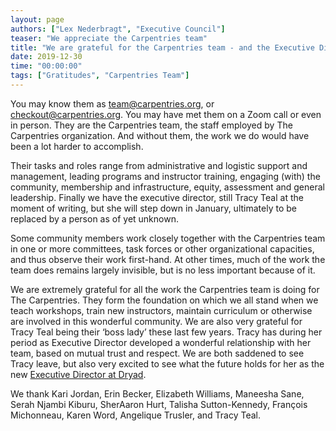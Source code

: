 ```yaml
---
layout: page
authors: ["Lex Nederbragt", "Executive Council"]
teaser: "We appreciate the Carpentries team"
title: "We are grateful for the Carpentries team - and the Executive Director"
date: 2019-12-30
time: "00:00:00"
tags: ["Gratitudes", "Carpentries Team"]
---
```


You may know them as team@carpentries.org, or checkout@carpentries.org. 
You may have met them on a Zoom call or even in person. 
They are the Carpentries team, the staff employed by The Carpentries organization. 
And without them, the work we do would have been a lot harder to accomplish.

Their tasks and roles range from administrative and logistic support and management, 
leading programs and instructor training, engaging (with) the community, 
membership and infrastructure, equity, assessment and general leadership. 
Finally we have the executive director, still Tracy Teal at the moment of writing, 
but she will step down in January, ultimately to be replaced by a person as of yet unknown.

Some community members work closely together with the Carpentries team in one or more committees, 
task forces or other organizational capacities, and thus observe their work first-hand. 
At other times, much of the work the team does remains largely invisible, 
but is no less important because of it.

We are extremely grateful for all the work the Carpentries team is doing for The Carpentries. 
They form the foundation on which we all stand when we teach workshops, train new instructors, 
maintain curriculum or otherwise are involved in this wonderful community. 
We are also very grateful for Tracy Teal being their ‘boss lady’ these last few years. 
Tracy has during her period as Executive Director developed a wonderful relationship with her team, 
based on mutual trust and respect. 
We are both saddened to see Tracy leave, 
but also very excited to see what the future holds for her as the new 
[Executive Director at Dryad](https://blog.datadryad.org/2019/12/19/tracy-teal-named-new-dryad-ed/).

We thank Kari Jordan, Erin Becker, Elizabeth Williams, Maneesha Sane, Serah Njambi Kiburu, SherAaron Hurt, Talisha Sutton-Kennedy, François Michonneau, Karen Word, Angelique Trusler, and Tracy Teal.


